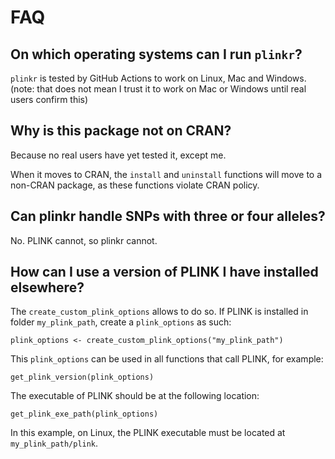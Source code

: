 # FAQ

## On which operating systems can I run `plinkr`?

`plinkr` is tested by GitHub Actions to work on Linux, Mac and Windows.
(note: that does not mean I trust it to work on Mac or Windows until
real users confirm this)

## Why is this package not on CRAN?

Because no real users have yet tested it, except me.

When it moves to CRAN, the `install` and `uninstall` functions will move
to a non-CRAN package, as these functions violate CRAN policy.

## Can plinkr handle SNPs with three or four alleles?

No. PLINK cannot, so plinkr cannot.

## How can I use a version of PLINK I have installed elsewhere?

The `create_custom_plink_options` allows to do so.
If PLINK is installed in folder `my_plink_path`,
create a `plink_options` as such:
 

```
plink_options <- create_custom_plink_options("my_plink_path")
```

This `plink_options` can be used in all functions that call PLINK,
for example:

```
get_plink_version(plink_options)
```

The executable of PLINK should be at the following location:

```
get_plink_exe_path(plink_options)
```

In this example, on Linux, 
the PLINK executable must be located at `my_plink_path/plink`.

